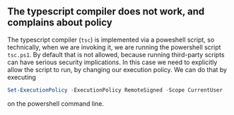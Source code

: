 ## The typescript compiler does not work, and complains about policy

The typescript compiler (`tsc`) is implemented via a poweshell script, so technically, when we are invoking it, we are running the powershell script `tsc.ps1`. By default that is not allowed, because running third-party scripts can have serious security implications. In this case we need to explicitly allow the script to run, by changing our execution policy. We can do that by executing

```powershell
Set-ExecutionPolicy -ExecutionPolicy RemoteSigned -Scope CurrentUser
```

on the powershell command line.

